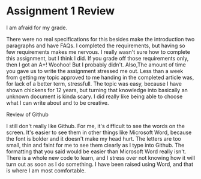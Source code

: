 
# Assignment 1 Review

I am afraid for my grade.

There were no real specifications for this besides make the introduction two paragraphs and have FAQs. I completed the requirements, but having so few requirements makes me nervous. I really wasn't sure how to complete this assignment, but I think I did. If you grade off those requirements only, then I got an A+! Woohoo! But I probably didn't. Also,The amount of time you gave us to write the assignment stressed me out. Less than a week from getting my topic approved to me handing in the completed article was, for lack of a better term, stressfull. The topic was easy, because I have shown chickens for 12 years, but turning that knowledge into basically an unknown document is kinda scary. I did really like being able to choose what I can write about and to be creative.

Review of Github

I still don't really like Github. For me, it's difficult to see the words on the screen. It's easier to see them in other things like Microsoft Word, because the font is bolder and it doesn't make my head hurt. The letters are too small, thin and faint for me to see them clearly as I type into Github. The formatting that you said would be easier than Microsoft Word really isn't. There is a whole new code to learn, and I stress over not knowing how it will turn out as soon as I do something. I have been raised using Word, and that is where I am most comfortable. 


